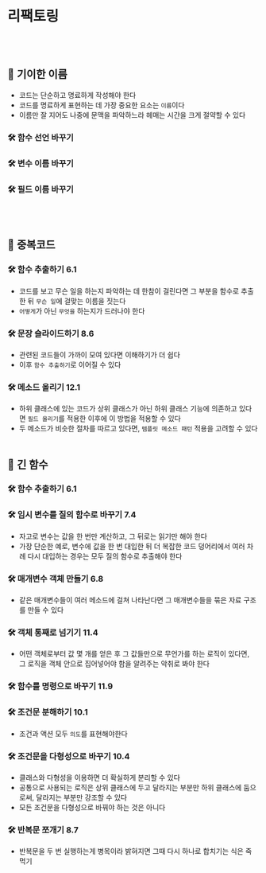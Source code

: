 # 리팩토링
<br><br>
## :vomiting_face: 기이한 이름
- 코드는 단순하고 명료하게 작성해야 한다
- 코드를 명료하게 표현하는 데 가장 중요한 요소는 `이름`이다
- 이름만 잘 지어도 나중에 문맥을 파악하느라 헤매는 시간을 크게 절약할 수 있다
### :hammer_and_wrench: 함수 선언 바꾸기
### :hammer_and_wrench: 변수 이름 바꾸기
### :hammer_and_wrench: 필드 이름 바꾸기
<br><br>
## :vomiting_face: 중복코드
### :hammer_and_wrench: 함수 추출하기 6.1
- 코드를 보고 무슨 일을 하는지 파악하는 데 한참이 걸린다면 그 부분을 함수로 추출한 뒤 `무슨 일`에 걸맞는 이름을 짓는다
- `어떻게`가 아닌 `무엇을` 하는지가 드러나야 한다
### :hammer_and_wrench: 문장 슬라이드하기 8.6
- 관련된 코드들이 가까이 모여 있다면 이해하기가 더 쉽다
- 이후 `함수 추출하기`로 이어질 수 있다
### :hammer_and_wrench: 메소드 올리기 12.1
- 하위 클래스에 있는 코드가 상위 클래스가 아닌 하위 클래스 기능에 의존하고 있다면 `필드 올리기`를 적용한 이후에 이 방법을 적용할 수 있다
- 두 메소드가 비슷한 절차를 따르고 있다면, `템플릿 메소드 패턴` 적용을 고려할 수 있다
<br><br>
## :vomiting_face: 긴 함수
### :hammer_and_wrench: 함수 추출하기 6.1
### :hammer_and_wrench: 임시 변수를 질의 함수로 바꾸기 7.4
- 자고로 변수는 값을 한 번만 계산하고, 그 뒤로는 읽기만 해야 한다
- 가장 단순한 예로, 변수에 값을 한 번 대입한 뒤 더 복잡한 코드 덩어리에서 여러 차례 다시 대입하는 경우는 모두 질의 함수로 추출해야 한다
### :hammer_and_wrench: 매개변수 객체 만들기 6.8
- 같은 매개변수들이 여러 메소드에 걸쳐 나타난다면 그 매개변수들을 묶은 자료 구조를 만들 수 있다
### :hammer_and_wrench: 객체 통째로 넘기기 11.4
- 어떤 객체로부터 값 몇 개를 얻은 후 그 값들만으로 무언가를 하는 로직이 있다면, 그 로직을 객체 안으로 집어넣어야 함을 알려주는 악취로 봐야 한다
### :hammer_and_wrench: 함수를 명령으로 바꾸기 11.9
### :hammer_and_wrench: 조건문 분해하기 10.1
- 조건과 액션 모두 `의도`를 표현해야한다
### :hammer_and_wrench: 조건문을 다형성으로 바꾸기 10.4
- 클래스와 다형성을 이용하면 더 확실하게 분리할 수 있다
- 공통으로 사용되는 로직은 상위 클래스에 두고 달라지는 부분만 하위 클래스에 둠으로써, 달라지는 부분만 강조할 수 있다
- 모든 조건문을 다형성으로 바꿔야 하는 것은 아니다
### :hammer_and_wrench: 반복문 쪼개기 8.7
- 반복문을 두 번 실행하는게 병목이라 밝혀지면 그때 다시 하나로 합치기는 식은 죽 먹기